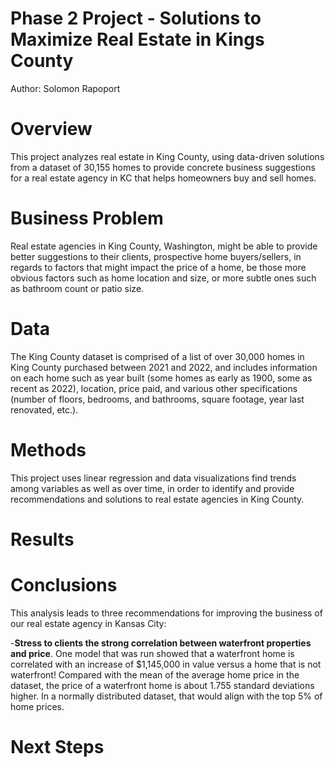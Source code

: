 # Phase 2 Project - Solutions to Maximize Real Estate in Kings County
Author: Solomon Rapoport

# Overview
This project analyzes real estate in King County, using data-driven solutions from a dataset of 30,155 homes to provide concrete business suggestions for a real estate agency in KC that helps homeowners buy and sell homes.

# Business Problem
Real estate agencies in King County, Washington, might be able to provide better suggestions to their clients, prospective home buyers/sellers, in regards to factors that might impact the price of a home, be those more obvious factors such as home location and size, or more subtle ones such as bathroom count or patio size.

# Data
The King County dataset is comprised of a list of over 30,000 homes in King County purchased between 2021 and 2022, and includes information on each home such as year built (some homes as early as 1900, some as recent as 2022), location, price paid, and various other specifications (number of floors, bedrooms, and bathrooms, square footage, year last renovated, etc.).

# Methods
This project uses linear regression and data visualizations find trends among variables as well as over time, in order to identify and provide recommendations and solutions to real estate agencies in King County.
# Results

# Conclusions
This analysis leads to three recommendations for improving the business of our real estate agency in Kansas City:

-**Stress to clients the strong correlation between waterfront properties and price**. One model that was run showed that a waterfront home is correlated with an increase of $1,145,000 in value versus a home that is not waterfront! Compared  with the mean of the average home price in the dataset, the price of a waterfront home is about 1.755 standard deviations higher. In a normally distributed dataset, that would align with the top 5% of home prices.

# Next Steps
